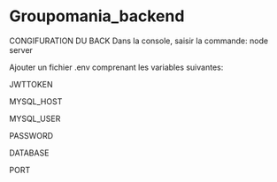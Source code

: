# Groupomania_backend

CONGIFURATION DU BACK
Dans la console, saisir la commande: node server


Ajouter un fichier .env comprenant les variables suivantes:

JWTTOKEN

MYSQL_HOST

MYSQL_USER

PASSWORD

DATABASE

PORT
      
